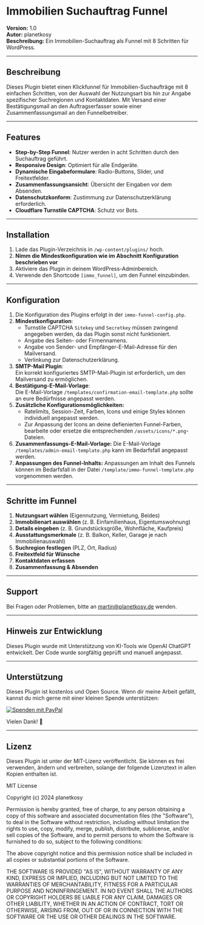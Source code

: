# Immobilien Suchauftrag Funnel

**Version:** 1.0  
**Autor:** planetkosy  
**Beschreibung:** Ein Immobilien-Suchauftrag als Funnel mit 8 Schritten für WordPress.

---

## Beschreibung

Dieses Plugin bietet einen Klickfunnel für Immobilien-Suchaufträge mit 8 einfachen Schritten, von der Auswahl der Nutzungsart bis hin zur Angabe spezifischer Suchregionen und Kontaktdaten. Mit Versand einer Bestätigungsmail an den Auftragserfasser sowie einer Zusammenfassungsmail an den Funnelbetreiber.

---

## Features

- **Step-by-Step Funnel**: Nutzer werden in acht Schritten durch den Suchauftrag geführt.
- **Responsive Design**: Optimiert für alle Endgeräte.
- **Dynamische Eingabeformulare**: Radio-Buttons, Slider, und Freitextfelder.
- **Zusammenfassungsansicht**: Übersicht der Eingaben vor dem Absenden.
- **Datenschutzkonform**: Zustimmung zur Datenschutzerklärung erforderlich.
- **Cloudflare Turnstile CAPTCHA**: Schutz vor Bots.

---

## Installation

1. Lade das Plugin-Verzeichnis in `/wp-content/plugins/` hoch.
2. **Nimm die Mindestkonfiguration wie im Abschnitt Konfiguration beschrieben vor**
2. Aktiviere das Plugin in deinem WordPress-Adminbereich.
3. Verwende den Shortcode `[immo_funnel]`, um den Funnel einzubinden.

---

## Konfiguration

1. Die Konfiguration des Plugins erfolgt in der `immo-funnel-config.php`.
2. **Mindestkonfiguration**:
   - Turnstile CAPTCHA `Sitekey` und `Secretkey` müssen zwingend angegeben werden, da das Plugin sonst nicht funktioniert.
   - Angabe des Seiten- oder Firmennamens.
   - Angabe von Sender- und Empfänger-E-Mail-Adresse für den Mailversand.
   - Verlinkung zur Datenschutzerklärung.
3. **SMTP-Mail Plugin**:  
   Ein korrekt konfiguriertes SMTP-Mail-Plugin ist erforderlich, um den Mailversand zu ermöglichen.
4. **Bestätigung-E-Mail-Vorlage**:  
   Die E-Mail-Vorlage `/templates/confirmation-email-template.php` sollte an eure Bedürfnisse angepasst werden.
5. **Zusätzliche Konfigurationsmöglichkeiten:**
   - Ratelimits, Session-Zeit, Farben, Icons und einige Styles können individuell angepasst werden.
   - Zur Anpassung der Icons an deine defienierten Funnel-Farben, bearbeite oder ersetze die entsprechenden `/assets/icons/*.png`-Dateien.
6. **Zusammenfassungs-E-Mail-Vorlage:**
   Die E-Mail-Vorlage `/templates/admin-email-template.php` kann im Bedarfsfall angepasst werden.
7. **Anpassungen des Funnel-Inhalts:**
   Anpassungen am Inhalt des Funnels können im Bedarfsfall in der Datei `/template/immo-funnel-template.php` vorgenommen werden.

---

## Schritte im Funnel

1. **Nutzungsart wählen** (Eigennutzung, Vermietung, Beides)  
2. **Immobilienart auswählen** (z. B. Einfamilienhaus, Eigentumswohnung)  
3. **Details eingeben** (z. B. Grundstücksgröße, Wohnfläche, Kaufpreis)  
4. **Ausstattungsmerkmale** (z. B. Balkon, Keller, Garage je nach Immobilienauswahl)  
5. **Suchregion festlegen** (PLZ, Ort, Radius)  
6. **Freitextfeld für Wünsche**  
7. **Kontaktdaten erfassen**  
8. **Zusammenfassung & Absenden**

---

## Support

Bei Fragen oder Problemen, bitte an martin@planetkosy.de wenden.

---

## Hinweis zur Entwicklung

Dieses Plugin wurde mit Unterstützung von KI-Tools wie OpenAI ChatGPT entwickelt. Der Code wurde sorgfältig geprüft und manuell angepasst.

---


## Unterstützung

Dieses Plugin ist kostenlos und Open Source. Wenn dir meine Arbeit gefällt, kannst du mich gerne mit einer kleinen Spende unterstützen:

[![Spenden mit PayPal](https://img.shields.io/badge/Spenden-PayPal-blue?logo=paypal)](https://www.paypal.me/planetkosy)

Vielen Dank! 🙏

---

## Lizenz

Dieses Plugin ist unter der MIT-Lizenz veröffentlicht. Sie können es frei verwenden, ändern und verbreiten, solange der folgende Lizenztext in allen Kopien enthalten ist.

MIT License

Copyright (c) 2024 planetkosy

Permission is hereby granted, free of charge, to any person obtaining a copy
of this software and associated documentation files (the "Software"), to deal
in the Software without restriction, including without limitation the rights
to use, copy, modify, merge, publish, distribute, sublicense, and/or sell
copies of the Software, and to permit persons to whom the Software is
furnished to do so, subject to the following conditions:

The above copyright notice and this permission notice shall be included in all
copies or substantial portions of the Software.

THE SOFTWARE IS PROVIDED "AS IS", WITHOUT WARRANTY OF ANY KIND, EXPRESS OR
IMPLIED, INCLUDING BUT NOT LIMITED TO THE WARRANTIES OF MERCHANTABILITY,
FITNESS FOR A PARTICULAR PURPOSE AND NONINFRINGEMENT. IN NO EVENT SHALL THE
AUTHORS OR COPYRIGHT HOLDERS BE LIABLE FOR ANY CLAIM, DAMAGES OR OTHER
LIABILITY, WHETHER IN AN ACTION OF CONTRACT, TORT OR OTHERWISE, ARISING FROM,
OUT OF OR IN CONNECTION WITH THE SOFTWARE OR THE USE OR OTHER DEALINGS IN THE
SOFTWARE.

